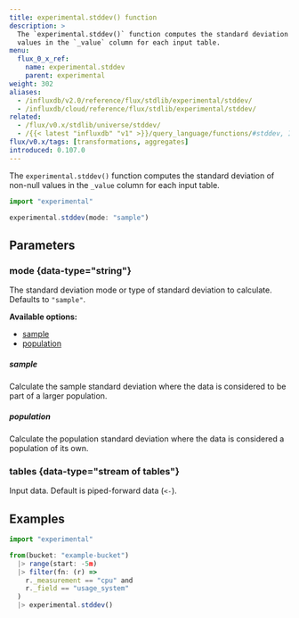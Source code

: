 ```yaml
---
title: experimental.stddev() function
description: >
  The `experimental.stddev()` function computes the standard deviation of non-null
  values in the `_value` column for each input table.
menu:
  flux_0_x_ref:
    name: experimental.stddev
    parent: experimental
weight: 302
aliases:
  - /influxdb/v2.0/reference/flux/stdlib/experimental/stddev/
  - /influxdb/cloud/reference/flux/stdlib/experimental/stddev/
related:
  - /flux/v0.x/stdlib/universe/stddev/
  - /{{< latest "influxdb" "v1" >}}/query_language/functions/#stddev, InfluxQL – STDDEV()
flux/v0.x/tags: [transformations, aggregates]
introduced: 0.107.0
---
```


The `experimental.stddev()` function computes the standard deviation of non-null
values in the `_value` column for each input table.

```js
import "experimental"

experimental.stddev(mode: "sample")
```

## Parameters

### mode {data-type="string"}
The standard deviation mode or type of standard deviation to calculate.
Defaults to `"sample"`.

**Available options:**

- [sample](#sample)
- [population](#population)

##### sample
Calculate the sample standard deviation where the data is considered to be part of a larger population.

##### population
Calculate the population standard deviation where the data is considered a population of its own.

### tables {data-type="stream of tables"}
Input data.
Default is piped-forward data (`<-`).

## Examples
```js
import "experimental"

from(bucket: "example-bucket")
  |> range(start: -5m)
  |> filter(fn: (r) =>
    r._measurement == "cpu" and
    r._field == "usage_system"
  )
  |> experimental.stddev()
```
